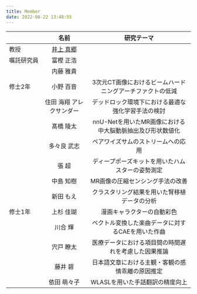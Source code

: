 ```yaml
---
title: Member
date: 2022-06-22 13:48:55
---
```


||名前|研究テーマ|
|:-|:-:|:-:|
|教授|[井上 真郷](./inoue)|  |
|嘱託研究員|富樫 正浩|　|
|　　　　　|内藤 雅貴|　|
|修士2年|小野 百音|3次元CT画像におけるビームハードニングアーチファクトの低減|
|      |住田 海翔 アレクサンダー|デッドロック環境下における最適な強化学習手法の検討|
|      |髙橋 陵太|nnU-Netを用いたMR画像における中大脳動脈抽出及び形状数値化|
|      |多々良 武志|ペアワイズサムのストリームへの応用|
|      |張 超|ディープポーズキットを用いたハムスターの姿勢測定|
|      |中島 知樹|MR画像の圧縮センシング手法の改善|
|      |新田 もえ|クラスタリング結果を用いた腎移植データの分析|
|修士1年|上杉 佳瑚|漫画キャラクターの自動彩色|
|      |川合 輝|ベクトル変換した楽曲データに対するCAEを用いた作曲|
|      |宍戸 瞭太|医療データにおける項目間の時間遅れを考慮した因果推論|
|      |藤井 碧|日本語文章における主観・客観の感情乖離の原因推定|
|      |依田 萌々子|WLASLを用いた手話翻訳の精度向上|
